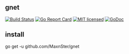 gnet
--
 [![Build Status][3]][4] [![Go Report Card][5]][6] [![MIT licensed][11]][12] [![GoDoc][1]][2]

[1]: https://godoc.org/github.com/MaxnSter/gnet?status.svg
[2]: https://godoc.org/github.com/MaxnSter/gnet
[3]: https://travis-ci.org/MaxnSter/gnet.svg?branch=master
[4]: https://travis-ci.org/MaxnSter/gnet
[5]: https://goreportcard.com/badge/github.com/MaxnSter/gnet
[6]: https://goreportcard.com/report/github.com/MaxnSter/gnet
[11]: https://img.shields.io/badge/license-MIT-blue.svg
[12]: LICENSE


install
--
go get -u github.com/MaxnSter/gnet

